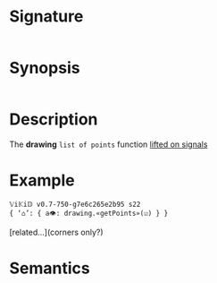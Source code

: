 # Signature
```vikid-signature
```

# Synopsis
```vikid-synopsis
```

# Description
The __drawing__ `list of points` function [lifted on signals](/refman/concepts/pure_functions)

# Example
```vikid-script
𝕍i𝕂i𝔻 v0.7-750-g7e6c265e2b95 s22
{ ‘⌂’: { a👁: drawing.«getPoints»(☑) } }
```


[related...](corners only?)

# Semantics